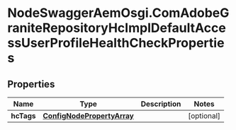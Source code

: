 # NodeSwaggerAemOsgi.ComAdobeGraniteRepositoryHcImplDefaultAccessUserProfileHealthCheckProperties

## Properties

Name | Type | Description | Notes
------------ | ------------- | ------------- | -------------
**hcTags** | [**ConfigNodePropertyArray**](ConfigNodePropertyArray.md) |  | [optional] 


